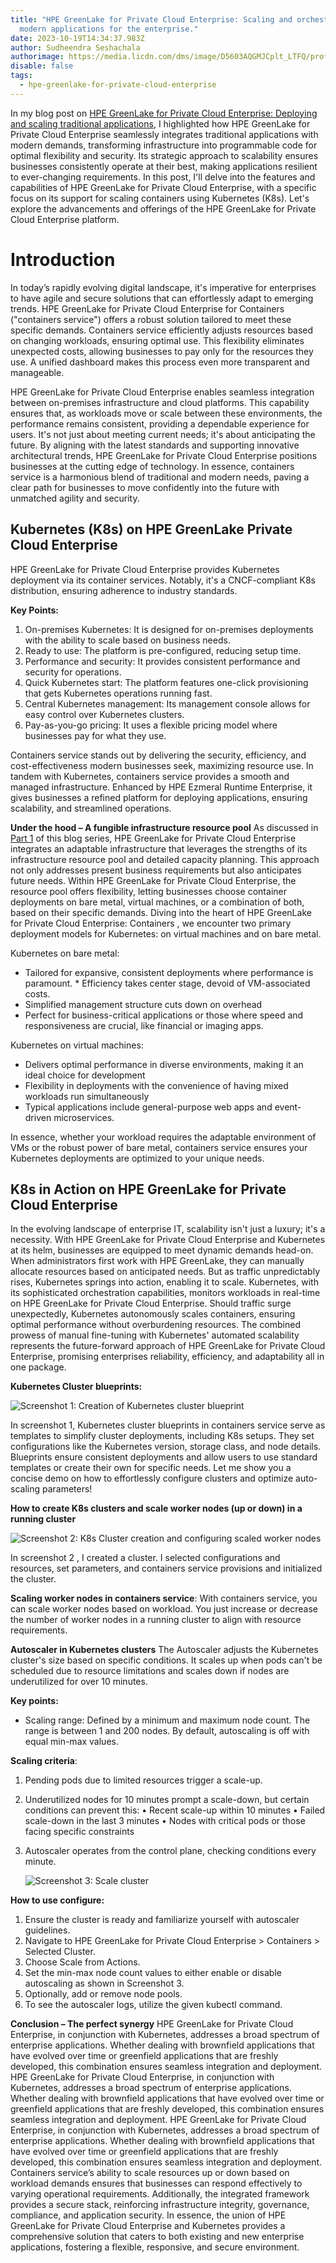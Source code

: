 ```yaml
---
title: "HPE GreenLake for Private Cloud Enterprise: Scaling and orchestrating
  modern applications for the enterprise."
date: 2023-10-19T14:34:37.983Z
author: Sudheendra Seshachala
authorimage: https://media.licdn.com/dms/image/D5603AQGMJCplt_LTFQ/profile-displayphoto-shrink_800_800/0/1695127848528?e=1703116800&v=beta&t=4gbr2tD1-sH5-mhFh6O05iibw3B0UMHnL-1CPVF_2uU
disable: false
tags:
  - hpe-greenlake-for-private-cloud-enterprise
---
```

In my blog post on [HPE GreenLake for Private Cloud Enterprise: Deploying and scaling traditional applications](https://developer.hpe.com/blog/hpe-greenlake-for-private-cloud-enterprise-glpce-deploying-and-scaling-traditional-applications/), I highlighted how HPE GreenLake for Private Cloud Enterprise seamlessly integrates traditional applications with modern demands, transforming infrastructure into programmable code for optimal flexibility and security. Its strategic approach to scalability ensures businesses consistently operate at their best, making applications resilient to ever-changing requirements. 
In this post, I'll delve into the features and capabilities of HPE GreenLake for Private Cloud Enterprise, with a specific focus on its support for scaling containers using Kubernetes (K8s). Let's explore the advancements and offerings of the HPE GreenLake for Private Cloud Enterprise platform.

# **Introduction**

In today’s rapidly evolving digital landscape, it's imperative for enterprises to have agile and secure solutions that can effortlessly adapt to emerging trends. HPE GreenLake for Private Cloud Enterprise for Containers ("containers service") offers a robust solution tailored to meet these specific demands. Containers service efficiently adjusts resources based on changing workloads, ensuring optimal use. This flexibility eliminates unexpected costs, allowing businesses to pay only for the resources they use. A unified dashboard makes this process even more transparent and manageable. 

HPE GreenLake for Private Cloud Enterprise enables seamless integration between on-premises infrastructure and cloud platforms. This capability ensures that, as workloads move or scale between these environments, the performance remains consistent, providing a dependable experience for users. It's not just about meeting current needs; it's about anticipating the future. By aligning with the latest standards and supporting innovative architectural trends, HPE GreenLake for Private Cloud Enterprise positions businesses at the cutting edge of technology. In essence, containers service is a harmonious blend of traditional and modern needs, paving a clear path for businesses to move confidently into the future with unmatched agility and security.

## **Kubernetes (K8s) on HPE GreenLake Private Cloud Enterprise**

HPE GreenLake for Private Cloud Enterprise provides Kubernetes deployment via its container services. Notably, it's a CNCF-compliant K8s distribution, ensuring adherence to industry standards.

**Key Points:**

1. On-premises Kubernetes: It is designed for on-premises deployments with the ability to scale based on business needs.
2. Ready to use: The platform is pre-configured, reducing setup time.
3. Performance and security: It provides consistent performance and security for operations.
4. Quick Kubernetes start: The platform features one-click provisioning that gets Kubernetes operations running fast.
5. Central Kubernetes management: Its management console allows for easy control over Kubernetes clusters.
6. Pay-as-you-go pricing: It uses a flexible pricing model where businesses pay for what they use.

Containers service stands out by delivering the security, efficiency, and cost-effectiveness modern businesses seek, maximizing resource use. In tandem with Kubernetes, containers service provides a smooth and managed infrastructure. Enhanced by HPE Ezmeral Runtime Enterprise, it gives businesses a refined platform for deploying applications, ensuring scalability, and streamlined operations.

**Under the hood – A fungible infrastructure resource pool**
As discussed in [Part 1](https://developer.hpe.com/blog/hpe-greenlake-for-private-cloud-enterprise--Exploring-a-flexible-infrastructure-resource-pool/) of this blog series, HPE GreenLake for Private Cloud Enterprise integrates an adaptable infrastructure that leverages the strengths of its infrastructure resource pool and detailed capacity planning. This approach not only addresses present business requirements but also anticipates future needs. Within HPE GreenLake for Private Cloud Enterprise, the resource pool offers flexibility, letting businesses choose container deployments on bare metal, virtual machines, or a combination of both, based on their specific demands. 
Diving into the heart of HPE GreenLake for Private Cloud Enterprise: Containers , we encounter two primary deployment models for Kubernetes: on virtual machines and on bare metal.

Kubernetes on bare metal:

* Tailored for expansive, consistent deployments where performance is paramount. * Efficiency takes center stage, devoid of VM-associated costs. 
* Simplified management structure cuts down on overhead 
* Perfect for business-critical applications or those where speed and responsiveness are crucial, like financial or imaging apps.

Kubernetes on virtual machines:

* Delivers optimal performance in diverse environments, making it an ideal choice for development
* Flexibility in deployments with the convenience of having mixed workloads run simultaneously
* Typical applications include general-purpose web apps and event-driven microservices.

In essence, whether your workload requires the adaptable environment of VMs or the robust power of bare metal, containers service ensures your Kubernetes deployments are optimized to your unique needs.

## **K8s in Action on HPE GreenLake for Private Cloud Enterprise**

In the evolving landscape of enterprise IT, scalability isn't just a luxury; it's a necessity. With HPE GreenLake for Private Cloud Enterprise and Kubernetes at its helm, businesses are equipped to meet dynamic demands head-on. When administrators first work with HPE GreenLake, they can manually allocate resources based on anticipated needs. But as traffic unpredictably rises, Kubernetes springs into action, enabling it to scale. 
Kubernetes, with its sophisticated orchestration capabilities, monitors workloads in real-time on HPE GreenLake for Private Cloud Enterprise. Should traffic surge unexpectedly, Kubernetes autonomously scales containers, ensuring optimal performance without overburdening resources. 
The combined prowess of manual fine-tuning with Kubernetes' automated scalability represents the future-forward approach of HPE GreenLake for Private Cloud Enterprise, promising enterprises reliability, efficiency, and adaptability all in one package.

**Kubernetes Cluster blueprints:**

![Screenshot 1: Creation of Kubernetes cluster blueprint](/img/screenshot-4-creation-of-kubernetes-cluster-blueprint.png "Screenshot 1: Creation of Kubernetes cluster blueprint")

In screenshot 1, Kubernetes cluster blueprints in containers service serve as templates to simplify cluster deployments, including K8s setups. They set configurations like the Kubernetes version, storage class, and node details. Blueprints ensure consistent deployments and allow users to use standard templates or create their own for specific needs. Let me show you a concise demo on how to effortlessly configure clusters and optimize auto-scaling parameters!

**How to create K8s clusters and scale worker nodes (up or down) in a running cluster**

![Screenshot 2: K8s Cluster creation and configuring scaled worker nodes](/img/screenshot-2-k8s-cluster-creation-and-configuring-scaled-worker-nodes.png "Screenshot 2: K8s Cluster creation and configuring scaled worker nodes")

In screenshot 2 , I created a cluster. I selected configurations and resources, set parameters, and containers service provisions and initialized the cluster. 

**Scaling worker nodes in containers service**: With containers service, you can scale worker nodes based on workload. You just increase or decrease the number of worker nodes in a running cluster to align with resource requirements.

**Autoscaler in Kubernetes clusters**
The Autoscaler adjusts the Kubernetes cluster's size based on specific conditions. It scales up when pods can't be scheduled due to resource limitations and scales down if nodes are underutilized for over 10 minutes.

**Key points:**

* Scaling range: Defined by a minimum and maximum node count. The range is between 1 and 200 nodes. By default, autoscaling is off with equal min-max values. 

**Scaling criteria**: 

1. Pending pods due to limited resources trigger a scale-up.
2. Underutilized nodes for 10 minutes prompt a scale-down, but certain conditions can prevent this:
   •	Recent scale-up within 10 minutes
   •	Failed scale-down in the last 3 minutes
   •	Nodes with critical pods or those facing specific constraints
3. Autoscaler operates from the control plane, checking conditions every minute.

   ![Screenshot 3: Scale cluster](/img/screenshot-3-scale-cluster.png "Screenshot 3: Scale cluster")

**How to use configure:**

1. Ensure the cluster is ready and familiarize yourself with autoscaler guidelines.
2. Navigate to HPE GreenLake for Private Cloud Enterprise > Containers > Selected Cluster.
3. Choose Scale from Actions. 
4. Set the min-max node count values to either enable or disable autoscaling as shown in Screenshot 3.
5. Optionally, add or remove node pools.
6. To see the autoscaler logs, utilize the given kubectl command.

**Conclusion – The perfect synergy**
HPE GreenLake for Private Cloud Enterprise, in conjunction with Kubernetes, addresses a broad spectrum of enterprise applications. Whether dealing with brownfield applications that have evolved over time or greenfield applications that are freshly developed, this combination ensures seamless integration and deployment. 
HPE GreenLake for Private Cloud Enterprise, in conjunction with Kubernetes, addresses a broad spectrum of enterprise applications. Whether dealing with brownfield applications that have evolved over time or greenfield applications that are freshly developed, this combination ensures seamless integration and deployment. 
HPE GreenLake for Private Cloud Enterprise, in conjunction with Kubernetes, addresses a broad spectrum of enterprise applications. Whether dealing with brownfield applications that have evolved over time or greenfield applications that are freshly developed, this combination ensures seamless integration and deployment. 
Containers service’s ability to scale resources up or down based on workload demands ensures that businesses can respond effectively to varying operational requirements. 
Additionally, the integrated framework provides a secure stack, reinforcing infrastructure integrity, governance, compliance, and application security. In essence, the union of HPE GreenLake for Private Cloud Enterprise and Kubernetes provides a comprehensive solution that caters to both existing and new enterprise applications, fostering a flexible, responsive, and secure environment.